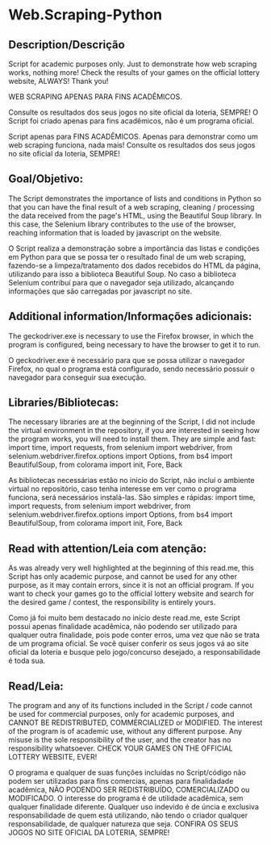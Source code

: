 # Web.Scraping-Python

## Description/Descrição
Script for academic purposes only. Just to demonstrate how web scraping works, nothing more! Check the results of your games on the official lottery website, ALWAYS! Thank you!

WEB SCRAPING APENAS PARA FINS ACADÊMICOS.

Consulte os resultados dos seus jogos no site oficial da loteria, SEMPRE! O Script foi criado apenas para fins acadêmicos, não é um programa oficial.

Script apenas para FINS ACADÊMICOS. Apenas para demonstrar como um web scraping funciona, nada mais! Consulte os resultados dos seus jogos no site oficial da loteria, SEMPRE!

## Goal/Objetivo:
The Script demonstrates the importance of lists and conditions in Python so that you can have the final result of a web scraping, cleaning / processing the data received from the page's HTML, using the Beautiful Soup library. In this case, the Selenium library contributes to the use of the browser, reaching information that is loaded by javascript on the website.

O Script realiza a demonstração sobre a importância das listas e condições em Python para que se possa ter o resultado final de um web scraping, fazendo-se a limpeza/tratamento dos dados recebidos do HTML da página, utilizando para isso a biblioteca Beautiful Soup. No caso a biblioteca Selenium contribuí para que o navegador seja utilizado, alcançando informações que são carregadas por javascript no site.

## Additional information/Informações adicionais:
The geckodriver.exe is necessary to use the Firefox browser, in which the program is configured, being necessary to have the browser to get it to run.

O geckodriver.exe é necessário para que se possa utilizar o navegador Firefox, no qual o programa está configurado, sendo necessário possuir o navegador para conseguir sua execução.

## Libraries/Bibliotecas:
The necessary libraries are at the beginning of the Script, I did not include the virtual environment in the repository, if you are interested in seeing how the program works, you will need to install them. They are simple and fast: import time, import requests, from selenium import webdriver, from selenium.webdriver.firefox.options import Options, from bs4 import BeautifulSoup, from colorama import init, Fore, Back

As bibliotecas necessárias estão no início do Script, não incluí o ambiente virtual no repositório, caso tenha interesse em ver como o programa funciona, será necessários instalá-las. São simples e rápidas: import time, import requests, from selenium import webdriver, from selenium.webdriver.firefox.options import Options, from bs4 import BeautifulSoup, from colorama import init, Fore, Back

## Read with attention/Leia com atenção:
As was already very well highlighted at the beginning of this read.me, this Script has only academic purpose, and cannot be used for any other purpose, as it may contain errors, since it is not an official program. If you want to check your games go to the official lottery website and search for the desired game / contest, the responsibility is entirely yours.

Como já foi muito bem destacado no início deste read.me, este Script possui apenas finalidade acadêmica, não podendo ser utilizado para qualquer outra finalidade, pois pode conter erros, uma vez que não se trata de um programa oficial. Se você quiser conferir os seus jogos vá ao site oficial da loteria e busque pelo jogo/concurso desejado, a responsabilidade é toda sua.

## Read/Leia:
The program and any of its functions included in the Script / code cannot be used for commercial purposes, only for academic purposes, and CANNOT BE REDISTRIBUTED, COMMERCIALIZED or MODIFIED. The interest of the program is of academic use, without any different purpose. Any misuse is the sole responsibility of the user, and the creator has no responsibility whatsoever. CHECK YOUR GAMES ON THE OFFICIAL LOTTERY WEBSITE, EVER!

O programa e qualquer de suas funções incluídas no Script/código não podem ser utilizadas para fins comercias, apenas para finalidadade acadêmica, NÃO PODENDO SER REDISTRIBUÍDO, COMERCIALIZADO ou MODIFICADO. O interesse do programa é de utilidade acadêmica, sem qualquer finalidade diferente. Qualquer uso indevido é de úncia e exclusiva responsabilidade de quem está utilizando, não tendo o criador qualquer responsabilidade, de qualquer natureza que seja. CONFIRA OS SEUS JOGOS NO SITE OFICIAL DA LOTERIA, SEMPRE!
